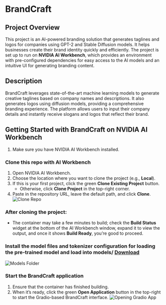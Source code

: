 # BrandCraft

## Project Overview

This project is an AI-powered branding solution that generates taglines and logos for companies using GPT-2 and Stable Diffusion models. It helps businesses create their brand identity quickly and efficiently. The project is set up to run on **NVIDIA AI Workbench**, which provides an environment with pre-configured dependencies for easy access to the AI models and an intuitive UI for generating branding content.

## Description

BrandCraft leverages state-of-the-art machine learning models to generate creative taglines based on company names and descriptions. It also generates logos using diffusion models, providing a comprehensive branding experience. The platform allows users to input their company details and instantly receive slogans and logos that reflect their brand.

## Getting Started with BrandCraft on NVIDIA AI Workbench

1. Make sure you have NVIDIA AI Workbench installed. 

### Clone this repo with AI Workbench

1. Open NVIDIA AI Workbench.
2. Choose the location where you want to clone the project (e.g., **Local**).
3. If this is your first project, click the green **Clone Existing Project** button.  
   - Otherwise, click **Clone Project** in the top-right corner.
4. Paste in the repository URL, leave the default path, and click **Clone**.
![Clone Repo](/data/image4.png)

### After cloning the project:
 
 - The container may take a few minutes to build; check the **Build Status** widget at the bottom of the AI Workbench window, expand it to view the output, and once it shows **Build Ready**, you’re good to proceed.

### Install the model files and tokenizer configuration for loading the pre-trained model and load into models/ [Download](https://drive.google.com/drive/folders/1aFP4VzJ0qT8Lkbvfh9rdotDU_rcuADjD?dmr=1&ec=wgc-drive-globalnav-goto)
![Models Folder](/data/image3.png)

### Start the BrandCraft application

1. Ensure that the container has finished building.
2. When it’s ready, click the green **Open Application** button in the top-right to start the Gradio-based BrandCraft interface.
![Opening Gradio App](/data/image2.png)

